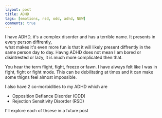 ```yaml
---
layout: post
title: ADHD
tags: [emotions, rsd, odd, adhd, NEW]
comments: true
---
```

I have ADHD, it's a complex disorder and has a terrible name. It presents in every person diffrently,   
what makes it's even more fun is that it will likely present diffrently in the same person day to day.
Havng ADHD does not mean I am bored or disintrested or lazy, it is much more complicated then that.

You hear the term flight, fight, freeze or fawn. I have always felt like I was in fight, fight or fight mode. 
This can be debilitating at times and it can make some thigns feel almost impossible.   
    
I also have 2 co-morbidities to my ADHD which are 
- Opposition Defiance Disorder (ODD)
- Rejection Sensitivity Disorder (RSD)
      
I'll explore each of thsese in a future post